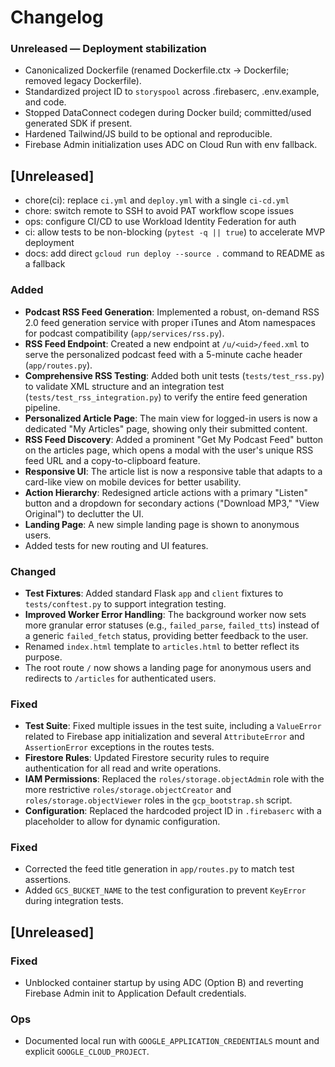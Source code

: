 # Changelog

### Unreleased — Deployment stabilization
- Canonicalized Dockerfile (renamed Dockerfile.ctx → Dockerfile; removed legacy Dockerfile).
- Standardized project ID to `storyspool` across .firebaserc, .env.example, and code.
- Stopped DataConnect codegen during Docker build; committed/used generated SDK if present.
- Hardened Tailwind/JS build to be optional and reproducible.
- Firebase Admin initialization uses ADC on Cloud Run with env fallback.

## [Unreleased]

- chore(ci): replace `ci.yml` and `deploy.yml` with a single `ci-cd.yml`
- chore: switch remote to SSH to avoid PAT workflow scope issues
- ops: configure CI/CD to use Workload Identity Federation for auth
- ci: allow tests to be non-blocking (`pytest -q || true`) to accelerate MVP deployment
- docs: add direct `gcloud run deploy --source .` command to README as a fallback



### Added
- **Podcast RSS Feed Generation**: Implemented a robust, on-demand RSS 2.0 feed generation service with proper iTunes and Atom namespaces for podcast compatibility (`app/services/rss.py`).
- **RSS Feed Endpoint**: Created a new endpoint at `/u/<uid>/feed.xml` to serve the personalized podcast feed with a 5-minute cache header (`app/routes.py`).
- **Comprehensive RSS Testing**: Added both unit tests (`tests/test_rss.py`) to validate XML structure and an integration test (`tests/test_rss_integration.py`) to verify the entire feed generation pipeline.
- **Personalized Article Page**: The main view for logged-in users is now a dedicated "My Articles" page, showing only their submitted content.
- **RSS Feed Discovery**: Added a prominent "Get My Podcast Feed" button on the articles page, which opens a modal with the user's unique RSS feed URL and a copy-to-clipboard feature.
- **Responsive UI**: The article list is now a responsive table that adapts to a card-like view on mobile devices for better usability.
- **Action Hierarchy**: Redesigned article actions with a primary "Listen" button and a dropdown for secondary actions ("Download MP3," "View Original") to declutter the UI.
- **Landing Page**: A new simple landing page is shown to anonymous users.
- Added tests for new routing and UI features.

### Changed
- **Test Fixtures**: Added standard Flask `app` and `client` fixtures to `tests/conftest.py` to support integration testing.
- **Improved Worker Error Handling**: The background worker now sets more granular error statuses (e.g., `failed_parse`, `failed_tts`) instead of a generic `failed_fetch` status, providing better feedback to the user.
- Renamed `index.html` template to `articles.html` to better reflect its purpose.
- The root route `/` now shows a landing page for anonymous users and redirects to `/articles` for authenticated users.

### Fixed
- **Test Suite**: Fixed multiple issues in the test suite, including a `ValueError` related to Firebase app initialization and several `AttributeError` and `AssertionError` exceptions in the routes tests.
- **Firestore Rules**: Updated Firestore security rules to require authentication for all read and write operations.
- **IAM Permissions**: Replaced the `roles/storage.objectAdmin` role with the more restrictive `roles/storage.objectCreator` and `roles/storage.objectViewer` roles in the `gcp_bootstrap.sh` script.
- **Configuration**: Replaced the hardcoded project ID in `.firebaserc` with a placeholder to allow for dynamic configuration.

### Fixed
- Corrected the feed title generation in `app/routes.py` to match test assertions.
- Added `GCS_BUCKET_NAME` to the test configuration to prevent `KeyError` during integration tests.

## [Unreleased]
### Fixed
- Unblocked container startup by using ADC (Option B) and reverting Firebase Admin init to Application Default credentials.

### Ops
- Documented local run with `GOOGLE_APPLICATION_CREDENTIALS` mount and explicit `GOOGLE_CLOUD_PROJECT`.
